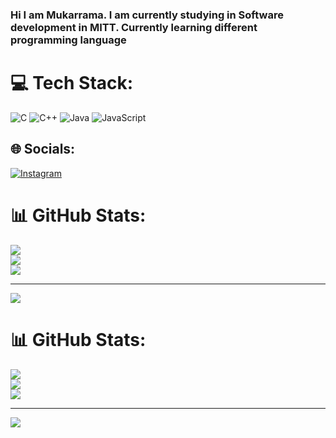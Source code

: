 ### Hi I am Mukarrama. I am currently studying in Software development in MITT. Currently learning different programming language 


# 💻 Tech Stack:
![C](https://img.shields.io/badge/c-%2300599C.svg?style=for-the-badge&logo=c&logoColor=white) ![C++](https://img.shields.io/badge/c++-%2300599C.svg?style=for-the-badge&logo=c%2B%2B&logoColor=white) ![Java](https://img.shields.io/badge/java-%23ED8B00.svg?style=for-the-badge&logo=openjdk&logoColor=white) ![JavaScript](https://img.shields.io/badge/javascript-%23323330.svg?style=for-the-badge&logo=javascript&logoColor=%23F7DF1E)

## 🌐 Socials:
[![Instagram](https://img.shields.io/badge/Instagram-%23E4405F.svg?logo=Instagram&logoColor=white)](https://instagram.com/mukarrama__) 
# 📊 GitHub Stats:
![](https://github-readme-stats.vercel.app/api?username=mukarrama31&theme=dark&hide_border=false&include_all_commits=false&count_private=false)<br/>
![](https://github-readme-streak-stats.herokuapp.com/?user=mukarrama31&theme=dark&hide_border=false)<br/>
![](https://github-readme-stats.vercel.app/api/top-langs/?username=mukarrama31&theme=dark&hide_border=false&include_all_commits=false&count_private=false&layout=compact)

---
[![](https://visitcount.itsvg.in/api?id=mukarrama31&icon=0&color=0)](https://visitcount.itsvg.in)

<!-- Proudly created with GPRM ( https://gprm.itsvg.in ) -->


<!-- Proudly created with GPRM ( https://gprm.itsvg.in ) -->
# 📊 GitHub Stats:
![](https://github-readme-stats.vercel.app/api?username=mukarrama31&theme=dark&hide_border=false&include_all_commits=false&count_private=false)<br/>
![](https://github-readme-streak-stats.herokuapp.com/?user=mukarrama31&theme=dark&hide_border=false)<br/>
![](https://github-readme-stats.vercel.app/api/top-langs/?username=mukarrama31&theme=dark&hide_border=false&include_all_commits=false&count_private=false&layout=compact)

---
[![](https://visitcount.itsvg.in/api?id=mukarrama31&icon=0&color=0)](https://visitcount.itsvg.in)

<!-- Proudly created with GPRM ( https://gprm.itsvg.in ) -->
